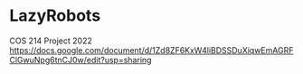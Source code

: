 # LazyRobots
COS 214 Project 2022
https://docs.google.com/document/d/1Zd8ZF6KxW4liBDSSDuXiqwEmAGRFClGwuNpg6tnCJ0w/edit?usp=sharing
